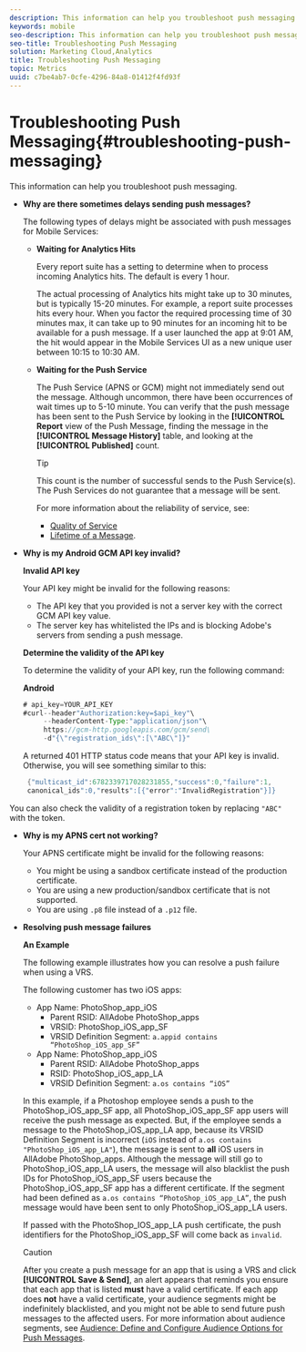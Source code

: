 ```yaml
---
description: This information can help you troubleshoot push messaging.
keywords: mobile
seo-description: This information can help you troubleshoot push messaging.
seo-title: Troubleshooting Push Messaging
solution: Marketing Cloud,Analytics
title: Troubleshooting Push Messaging
topic: Metrics
uuid: c7be4ab7-0cfe-4296-84a8-01412f4fd93f
---
```


# Troubleshooting Push Messaging{#troubleshooting-push-messaging}

This information can help you troubleshoot push messaging.

* **Why are there sometimes delays sending push messages?**

  The following types of delays might be associated with push messages for Mobile Services:

  * **Waiting for Analytics Hits**
  
    Every report suite has a setting to determine when to process incoming Analytics hits. The default is every 1 hour. 
  
    The actual processing of Analytics hits might take up to 30 minutes, but is typically 15-20 minutes. For example, a report suite processes hits every hour. When you factor the required processing time of 30 minutes max, it can take up to 90 minutes for an incoming hit to be available for a push message. If a user launched the app at 9:01 AM, the hit would appear in the Mobile Services UI as a new unique user between 10:15 to 10:30 AM.  
  * **Waiting for the Push Service** 
  
    The Push Service (APNS or GCM) might not immediately send out the message. Although uncommon, there have been occurrences of wait times up to 5-10 minute. You can verify that the push message has been sent to the Push Service by looking in the **[!UICONTROL Report** view of the Push Message, finding the message in the **[!UICONTROL Message History]** table, and looking at the **[!UICONTROL Published]** count. 
  
    >[!TIP]
    >
    >This count is the number of successful sends to the Push Service(s). The Push Services do not guarantee that a message will be sent. 

    For more information about the reliability of service, see:

    * [Quality of Service](https://developer.apple.com/library/content/documentation/NetworkingInternet/Conceptual/RemoteNotificationsPG/APNSOverview.html#//apple_ref/doc/uid/TP40008194-CH8-SW5l) 
    * [Lifetime of a Message](https://developers.google.com/cloud-messaging/concept-options#lifetime).

* **Why is my Android GCM API key invalid?**

  **Invalid API key**
  
  Your API key might be invalid for the following reasons: 
  
  * The API key that you provided is not a server key with the correct GCM API key value.
  * The server key has whitelisted the IPs and is blocking Adobe's servers from sending a push message. 
  
  **Determine the validity of the API key**
  
    To determine the validity of your API key, run the following command: 

    **Android** 

    ```java
    # api_key=YOUR_API_KEY
    #curl--header"Authorization:key=$api_key"\
         --headerContent-Type:"application/json"\ 
         https://gcm-http.googleapis.com/gcm/send\
         -d"{\"registration_ids\":[\"ABC\"]}"
     ```

    A returned 401 HTTP status code means that your API key is invalid. Otherwise, you will see something similar to this: 

    ```java
     {"multicast_id":6782339717028231855,"success":0,"failure":1,
     canonical_ids":0,"results":[{"error":"InvalidRegistration"}]}
     ```

You can also check the validity of a registration token by replacing `"ABC"` with the token.

* **Why is my APNS cert not working?**

  Your APNS certificate might be invalid for the following reasons:
  
  * You might be using a sandbox certificate instead of the production certificate.  
  * You are using a new production/sandbox certificate that is not supported.  
  * You are using `.p8` file instead of a `.p12` file.

* **Resolving push message failures**

  **An Example**
  
  The following example illustrates how you can resolve a push failure when using a VRS. 
  
  The following customer has two iOS apps:
  * App Name: PhotoShop_app_iOS
    * Parent RSID: AllAdobe PhotoShop_apps
    * VRSID: PhotoShop_iOS_app_SF
    * VRSID Definition Segment: `a.appid contains “PhotoShop_iOS_app_SF”`
  * App Name: PhotoShop_app_iOS 
    * Parent RSID: AllAdobe PhotoShop_apps  
    * RSID: PhotoShop_iOS_app_LA </li> 
    * VRSID Definition Segment: `a.os contains “iOS”`

  In this example, if a Photoshop employee sends a push to the PhotoShop_iOS_app_SF app, all PhotoShop_iOS_app_SF app users will receive the push message as expected. But, if the employee sends a message to the PhotoShop_iOS_app_LA app, because its VRSID Definition Segment is incorrect (`iOS` instead of `a.os contains "PhotoShop_iOS_app_LA"`), the message is sent to **all** iOS users in AllAdobe PhotoShop_apps. Although the message will still go to PhotoShop_iOS_app_LA users, the message will also blacklist the push IDs for PhotoShop_iOS_app_SF users because the PhotoShop_iOS_app_SF app has a different certificate. If the segment had been defined as `a.os contains “PhotoShop_iOS_app_LA”`, the push message would have been sent to only PhotoShop_iOS_app_LA users. 
  
  If passed with the PhotoShop_IOS_app_LA push certificate, the push identifiers for the PhotoShop_iOS_app_SF will come back as `invalid`.
  
  >[!CAUTION]
  >
  >After you create a push message for an app that is using a VRS and click **[!UICONTROL Save & Send]**, an alert appears that reminds you ensure that each app that is listed **must** have a valid certificate. If each app does **not** have a valid certificate, your audience segments might be indefinitely blacklisted, and you might not be able to send future push messages to the affected users. For more information about audience segments, see [Audience: Define and Configure Audience Options for Push Messages](/help/using/in-app-messaging/t-create-push-message/c-audience-push-message.md). 
